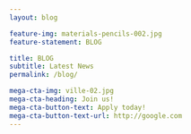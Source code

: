 ```yaml
---
layout: blog

feature-img: materials-pencils-002.jpg
feature-statement: BLOG

title: BLOG
subtitle: Latest News
permalink: /blog/

mega-cta-img: ville-02.jpg
mega-cta-heading: Join us!
mega-cta-button-text: Apply today!
mega-cta-button-text-url: http://google.com
---
```

